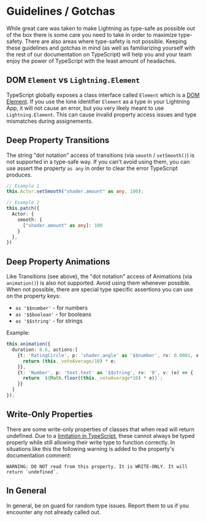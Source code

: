 # Guidelines / Gotchas

While great care was taken to make Lightning as type-safe as possible out of the box there is some care you need to take in order to maximize type-safety. There are also areas where type-safety is not possible. Keeping these guidelines and gotchas in mind (as well as familiarizing yourself with the rest of our documentation on TypeScript) will help you and your team enjoy the power of TypeScript with the least amount of headaches.

## DOM `Element` vs `Lightning.Element`

TypeScript globally exposes a class interface called `Element` which is a [DOM Element](https://developer.mozilla.org/en-US/docs/Web/API/Element). If you use the lone identifier `Element` as a type in your Lightning App, it will not cause an error, but you very likely meant to use `Lightning.Element`. This can cause invalid property access issues and type mismatches during assignements.

## Deep Property Transitions

The string "dot notation" access of transitions (via `smooth` / `setSmooth()`) is not supported in a type-safe way. If you can't avoid using them, you can use assert the property `as any` in order to clear the error TypeScript produces.

```ts
// Example 1
this.Actor.setSmooth("shader.amount" as any, 100);

// Example 2
this.patch({
  Actor: {
    smooth: {
      ["shader.amount" as any]: 100
    }
  },
})
```

## Deep Property Animations

Like Transitions (see above), the "dot notation" access of Animations (via `animation()`) is also not supported. Avoid using them whenever possible. When not possible, there are special type specific assertions you can use on the property keys:

- `as '$$number'` - for numbers
- `as '$$boolean'` - for booleans
- `as '$$string'` - for strings

Example:
```ts
this.animation({
  duration: 0.6, actions:[
    {t: 'RatingCircle', p: 'shader.angle' as '$$number', rv: 0.0001, v: (e) => {
      return (this._voteAverage/10) * e;
    }},
    {t: 'Number', p: 'text.text' as '$$string', rv: '0', v: (e) => {
      return `${Math.floor((this._voteAverage*10) * e)}`;
    }}
  ]
});
```

## Write-Only Properties

There are some write-only properties of classes that when read will return undefined. Due to a [limitation in TypeScript](https://github.com/microsoft/TypeScript/issues/43662), these cannot always be typed properly while still allowing their write type to function correctly. In situations like this the following warning is added to the property's documentation comment:
```
WARNING: DO NOT read from this property. It is WRITE-ONLY. It will return `undefined`.
```

## In General

In general, be on guard for random type issues. Report them to us if you encounter any not already called out.
